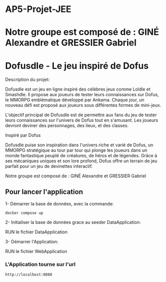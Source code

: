 # AP5-Projet-JEE 
# Notre groupe est composé de : GINÉ Alexandre et GRESSIER Gabriel
# Dofusdle - Le jeu inspiré de Dofus
Description du projet:

Dofusdle est un jeu en ligne inspiré des célèbres jeux comme Loldle et Smashdle. 
Il propose aux joueurs de tester leurs connaissances sur Dofus, le MMORPG emblématique développé par Ankama. 
Chaque jour, un nouveau défi est proposé aux joueurs sous différentes formes de mini-jeux.

L'objectif principal de Dofusdle est de permettre aux fans du jeu de tester leurs connaissances sur l'univers de Dofus tout en s'amusant. 
Les joueurs devront deviner des personnages, des lieux, et des classes. 

Inspiré par Dofus

Dofusdle puise son inspiration dans l'univers riche et varié de Dofus, un MMORPG stratégique au tour par tour qui plonge les joueurs dans un monde fantastique peuplé de créatures, de héros et de légendes. 
Grâce à ses mécaniques uniques et son lore profond, Dofus offre un terrain de jeu parfait pour un jeu de devinettes interactif.

Notre groupe est composé de : GINÉ Alexandre et GRESSIER Gabriel

## Pour lancer l'application

1- Démarrer la base de données, avec la commande:

```docker compose up```

2- Initialiser la base de données grace au seeder DataApplication: 

RUN le fichier DataApplication

3- Démarrer l'Application: 

RUN le fichier WebApplication

### L'Application tourne sur l'url
``http://localhost:8080``


